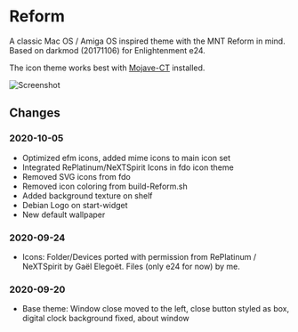 # Reform
A classic Mac OS / Amiga OS inspired theme with the MNT Reform in mind.
Based on darkmod (20171106) for Enlightenment e24.

The icon theme works best with [Mojave-CT](https://github.com/zayronxio/Mojave-CT) installed.


![Screenshot](Reform-image-sources/shot-2020-10-05_16-20-19.jpg)


## Changes

### 2020-10-05
- Optimized efm icons, added mime icons to main icon set
- Integrated RePlatinum/NeXTSpirit Icons in fdo icon theme
- Removed SVG icons from fdo
- Removed icon coloring from build-Reform.sh
- Added background texture on shelf
- Debian Logo on start-widget
- New default wallpaper

### 2020-09-24
- Icons: Folder/Devices ported with permission from RePlatinum / NeXTSpirit by Gaël Elegoët. Files (only e24 for now) by me.

### 2020-09-20
- Base theme: Window close moved to the left, close button styled as box, digital clock background fixed, about window